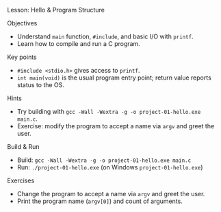 Lesson: Hello & Program Structure

Objectives
- Understand `main` function, `#include`, and basic I/O with `printf`.
- Learn how to compile and run a C program.

Key points
- `#include <stdio.h>` gives access to `printf`.
- `int main(void)` is the usual program entry point; return value reports status to the OS.

Hints
- Try building with `gcc -Wall -Wextra -g -o project-01-hello.exe main.c`.
- Exercise: modify the program to accept a name via `argv` and greet the user.

Build & Run
- Build: `gcc -Wall -Wextra -g -o project-01-hello.exe main.c`
- Run: `./project-01-hello.exe` (on Windows `project-01-hello.exe`)

Exercises
- Change the program to accept a name via `argv` and greet the user.
- Print the program name (`argv[0]`) and count of arguments.
